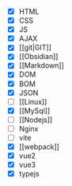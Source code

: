 - [x] HTML
- [x] CSS
- [x] JS
- [x] AJAX
- [x] [[git|GIT]] 
- [x] [[Obsidian]]
- [x] [[Markdown]]
- [x] DOM
- [x] BOM
- [x] JSON
- [ ] [[Linux]]
- [x] [[MySql]]
- [ ] [[Nodejs]]
- [ ] Nginx
- [ ] vite
- [x] [[webpack]]
- [x] vue2
- [x] vue3
- [x] typejs
